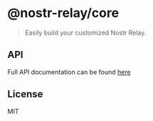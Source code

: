 # @nostr-relay/core

> Easily build your customized Nostr Relay.

## API

Full API documentation can be found [here](https://codytseng.github.io/nostr-relay/modules/_nostr_relay_core.html)

## License

MIT

